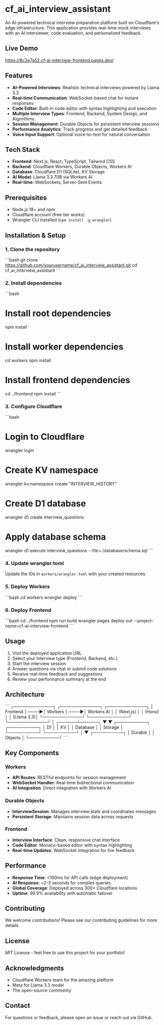 # cf_ai_interview_assistant

An AI-powered technical interview preparation platform built on Cloudflare's edge infrastructure. This application provides real-time mock interviews with an AI interviewer, code evaluation, and personalized feedback.

## Live Demo

https://8c2e7a52.cf-ai-interview-frontend.pages.dev/

## Features

- **AI-Powered Interviews**: Realistic technical interviews powered by Llama 3.3
- **Real-time Communication**: WebSocket-based chat for instant responses
- **Code Editor**: Built-in code editor with syntax highlighting and execution
- **Multiple Interview Types**: Frontend, Backend, System Design, and Algorithms
- **Session Management**: Durable Objects for persistent interview sessions
- **Performance Analytics**: Track progress and get detailed feedback
- **Voice Input Support**: Optional voice-to-text for natural conversation

## Tech Stack

- **Frontend**: Next.js, React, TypeScript, Tailwind CSS
- **Backend**: Cloudflare Workers, Durable Objects, Workers AI
- **Database**: Cloudflare D1 (SQLite), KV Storage
- **AI Model**: Llama 3.3 70B via Workers AI
- **Real-time**: WebSockets, Server-Sent Events

## Prerequisites

- Node.js 18+ and npm
- Cloudflare account (free tier works)
- Wrangler CLI installed (`npm install -g wrangler`)

## Installation & Setup

### 1. Clone the repository
\`\`\`bash
git clone https://github.com/yourusername/cf_ai_interview_assistant.git
cd cf_ai_interview_assistant
\`\`\`

### 2. Install dependencies
\`\`\`bash
# Install root dependencies
npm install

# Install worker dependencies
cd workers
npm install

# Install frontend dependencies
cd ../frontend
npm install
\`\`\`

### 3. Configure Cloudflare
\`\`\`bash
# Login to Cloudflare
wrangler login

# Create KV namespace
wrangler kv:namespace create "INTERVIEW_HISTORY"

# Create D1 database
wrangler d1 create interview_questions

# Apply database schema
wrangler d1 execute interview_questions --file=./database/schema.sql
\`\`\`

### 4. Update wrangler.toml
Update the IDs in `workers/wrangler.toml` with your created resources.

### 5. Deploy Workers
\`\`\`bash
cd workers
wrangler deploy
\`\`\`

### 6. Deploy Frontend
\`\`\`bash
cd ../frontend
npm run build
wrangler pages deploy out --project-name=cf-ai-interview-frontend
\`\`\`

## Usage

1. Visit the deployed application URL
2. Select your interview type (Frontend, Backend, etc.)
3. Start the interview session
4. Answer questions via chat or submit code solutions
5. Receive real-time feedback and suggestions
6. Review your performance summary at the end

## Architecture

\`\`\`
┌─────────────┐     ┌─────────────┐     ┌─────────────┐
│   Frontend  │────▶│   Workers   │────▶│  Workers AI │
│  (Next.js)  │     │   (Hono)    │     │  (Llama 3.3)│
└─────────────┘     └─────────────┘     └─────────────┘
                           │
                    ┌──────┴──────┐
                    ▼             ▼
              ┌──────────┐  ┌──────────┐
              │    D1    │  │    KV    │
              │ Database │  │  Storage │
              └──────────┘  └──────────┘
                    │
                    ▼
              ┌──────────┐
              │ Durable  │
              │ Objects  │
              └──────────┘
\`\`\`

## Key Components

### Workers
- **API Routes**: RESTful endpoints for session management
- **WebSocket Handler**: Real-time bidirectional communication
- **AI Integration**: Direct integration with Workers AI

### Durable Objects
- **InterviewSession**: Manages interview state and coordinates messages
- **Persistent Storage**: Maintains session data across requests

### Frontend
- **Interview Interface**: Clean, responsive chat interface
- **Code Editor**: Monaco-based editor with syntax highlighting
- **Real-time Updates**: WebSocket integration for live feedback

## Performance

- **Response Time**: <100ms for API calls (edge deployment)
- **AI Response**: ~2-3 seconds for complex queries
- **Global Coverage**: Deployed across 300+ Cloudflare locations
- **Uptime**: 99.9% availability with automatic failover

## Contributing

We welcome contributions! Please see our contributing guidelines for more details.

## License

MIT License - feel free to use this project for your portfolio!

## Acknowledgments

- Cloudflare Workers team for the amazing platform
- Meta for Llama 3.3 model
- The open-source community

## Contact

For questions or feedback, please open an issue or reach out via GitHub.
